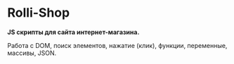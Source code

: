 # Rolli-Shop

**JS скрипты для сайта интернет-магазина.**

Работа с DOM, поиск элементов, нажатие (клик), функции, переменные, массивы, JSON.
